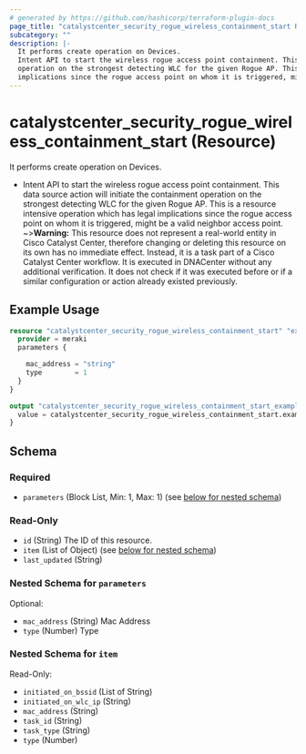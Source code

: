 ```yaml
---
# generated by https://github.com/hashicorp/terraform-plugin-docs
page_title: "catalystcenter_security_rogue_wireless_containment_start Resource - terraform-provider-catalystcenter"
subcategory: ""
description: |-
  It performs create operation on Devices.
  Intent API to start the wireless rogue access point containment. This data source action will initiate the containment
  operation on the strongest detecting WLC for the given Rogue AP. This is a resource intensive operation which has legal
  implications since the rogue access point on whom it is triggered, might be a valid neighbor access point.
---
```


# catalystcenter_security_rogue_wireless_containment_start (Resource)

It performs create operation on Devices.

- Intent API to start the wireless rogue access point containment. This data source action will initiate the containment
operation on the strongest detecting WLC for the given Rogue AP. This is a resource intensive operation which has legal
implications since the rogue access point on whom it is triggered, might be a valid neighbor access point.
~>**Warning:**
This resource does not represent a real-world entity in Cisco Catalyst Center, therefore changing or deleting this resource on its own has no immediate effect.
Instead, it is a task part of a Cisco Catalyst Center workflow. It is executed in DNACenter without any additional verification. It does not check if it was executed before or if a similar configuration or action already existed previously.

## Example Usage

```terraform
resource "catalystcenter_security_rogue_wireless_containment_start" "example" {
  provider = meraki
  parameters {

    mac_address = "string"
    type        = 1
  }
}

output "catalystcenter_security_rogue_wireless_containment_start_example" {
  value = catalystcenter_security_rogue_wireless_containment_start.example
}
```

<!-- schema generated by tfplugindocs -->
## Schema

### Required

- `parameters` (Block List, Min: 1, Max: 1) (see [below for nested schema](#nestedblock--parameters))

### Read-Only

- `id` (String) The ID of this resource.
- `item` (List of Object) (see [below for nested schema](#nestedatt--item))
- `last_updated` (String)

<a id="nestedblock--parameters"></a>
### Nested Schema for `parameters`

Optional:

- `mac_address` (String) Mac Address
- `type` (Number) Type


<a id="nestedatt--item"></a>
### Nested Schema for `item`

Read-Only:

- `initiated_on_bssid` (List of String)
- `initiated_on_wlc_ip` (String)
- `mac_address` (String)
- `task_id` (String)
- `task_type` (String)
- `type` (Number)
